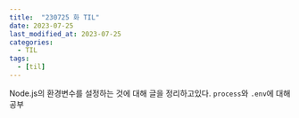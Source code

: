 ```yaml
---
title:  "230725 화 TIL"
date: 2023-07-25
last_modified_at: 2023-07-25
categories: 
  - TIL
tags:
  - [til]
---
```


Node.js의 환경변수를 설정하는 것에 대해 글을 정리하고있다. `process`와 `.env`에 대해 공부

